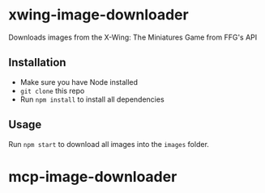 # xwing-image-downloader

Downloads images from the X-Wing: The Miniatures Game from FFG's API

## Installation

- Make sure you have Node installed
- `git clone` this repo
- Run `npm install` to install all dependencies

## Usage

Run `npm start` to download all images into the `images` folder.
# mcp-image-downloader

